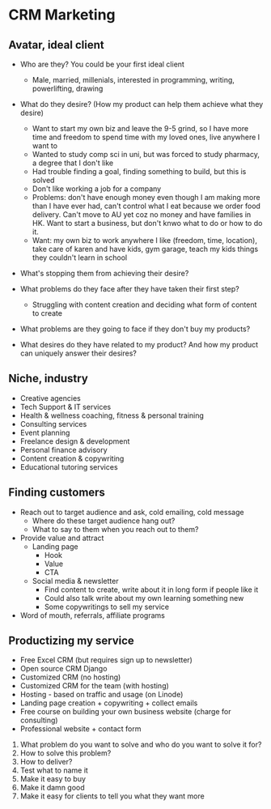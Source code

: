 # CRM Marketing

## Avatar, ideal client
- Who are they? You could be your first ideal client
	- Male, married, millenials, interested in programming, writing, powerlifting, drawing

- What do they desire? (How my product can help them achieve what they desire)
	- Want to start my own biz and leave the 9-5 grind, so I have more time and freedom to spend time with my loved ones, live anywhere I want to
	- Wanted to study comp sci in uni, but was forced to study pharmacy, a degree that I don't like
	- Had trouble finding a goal, finding something to build, but this is solved
	- Don't like working a job for a company
	- Problems: don't have enough money even though I am making more than I have ever had, can't control what I eat because we order food delivery. Can't move to AU yet coz no money and have families in HK. Want to start a business, but don't knwo what to do or how to do it. 
	- Want: my own biz to work anywhere I like (freedom, time, location), take care of karen and have kids, gym garage, teach my kids things they couldn't learn in school

- What's stopping them from achieving their desire?

- What problems do they face after they have taken their first step?
	- Struggling with content creation and deciding what form of content to create

- What problems are they going to face if they don't buy my products?

- What desires do they have related to my product? And how my product can uniquely answer their desires?



## Niche, industry
- Creative agencies
- Tech Support & IT services
- Health & wellness coaching, fitness & personal training
- Consulting services
- Event planning
- Freelance design & development
- Personal finance advisory
- Content creation & copywriting
- Educational tutoring services

## Finding customers
- Reach out to target audience and ask, cold emailing, cold message
	- Where do these target audience hang out?
	- What to say to them when you reach out to them?
- Provide value and attract
	- Landing page	
		- Hook
		- Value
		- CTA
	- Social media & newsletter
		- Find content to create, write about it in long form if people like it
		- Could also talk write about my own learning something new
		- Some copywritings to sell my service
- Word of mouth, referrals, affiliate programs

## Productizing my service
- Free Excel CRM (but requires sign up to newsletter)
- Open source CRM Django
- Customized CRM (no hosting)
- Customized CRM for the team (with hosting)
- Hosting - based on traffic and usage (on Linode)
- Landing page creation + copywriting + collect emails
- Free course on building your own business website (charge for consulting)
- Professional website + contact form


1. What problem do you want to solve and who do you want to solve it for?
2. How to solve this problem?
3. How to deliver?
4. Test what to name it
5. Make it easy to buy
6. Make it damn good
7. Make it easy for clients to tell you what they want more
